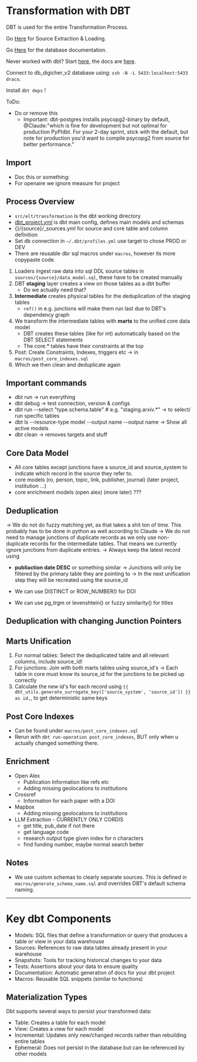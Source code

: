 # Transformation with DBT

DBT is used for the entire Transformation Process.

Go [Here](../../sources/README.md) for Source Extraction & Loading.

Go [Here](../../../README_DB.md) for the database documentation.

Never worked with dbt? Start [here](https://www.blef.fr/get-started-dbt/), the docs are
[here](https://docs.getdbt.com/docs/introduction).

Connect to db_digicher_v2 database using: `ssh -N -L 5433:localhost:5433 draco`.

Install `dbt deps` !

ToDo:

* Do or remove this
    * Important: dbt-postgres installs psycopg2-binary by default, @Claude:"which is fine for development but not
      optimal for production PyPIdbt. For your 2-day sprint, stick with the default, but note for production you'd want
      to compile psycopg2 from source for better performance."

## Import

* Doc this or something:
* For openaire we ignore measure for project

## Process Overview

* `src/elt/transformation` is the dbt working directory
* [dbt_project.yml](dbt_project.yml) is dbt main config, defines main models and schemas
* {}/{source}/_sources.yml for source and core table and column definition
* Set db connection in `~/.dbt/profiles.yml` use target to chose PROD or DEV
* There are reusable dbr sql macros under `macros`, however its more copypaste code.

1. Loaders ingest raw data into sql DDL source tables in `sources/{source}/data_model.sql`, these have to be created manually
2. DBT **staging** layer creates a view on those tables as a dbt buffer
   * Do we actually need that?
3. **Intermediate** creates physical tables for the deduplication of the staging tables
   * `ref()` in e.g. junctions will make them run last due to DBT's dependency graph 
4. We transform the intermediate tables with **marts** to the unified core data model
   * DBT creates these tables (like for int) automatically based on the DBT SELECT statements
   * The core.* tables have their constraints at the top
5. Post: Create Constraints, Indexes, triggers etc -> in `macros/post_core_indexes.sql`
6. Which we then clean and deduplicate again

## Important commands

* dbt run -> run everything
* dbt debug -> test connection, version & configs
* dbt run --select "type.schema.table" # e.g. "staging.arxiv.*" -> to select/ run specific tables
* dbt ls --resource-type model --output name --output name -> Show all active models
* dbt clean -> removes targets and stuff

## Core Data Model

* All core tables except junctions have a source_id and source_system to indicate which record in the source they refer to.
* core models (ro, person, topic, link, publisher, journal) (later project, institution ...)
* core enrichment models (open alex) (more later) ???

## Deduplication

-> We do not do fuzzy matching yet, as that takes a shit ton of time. This probably has to be done in python as well
according to Claude
-> We do not need to manage junctions of duplicate records as we only use non-duplicate records for the intermediate tables. 
That means we currently ignore junctions from duplicate entries.
-> Always keep the latest record using 
   * **publiaction date DESC** or something similar
-> Junctions will only be filtered by the primary table they are pointing to
-> In the next unification step they will be recreated using the source_id

* We can use DISTINCT or ROW_NUMBER() for DOI
* We can use pg_trgm or levenshtein() or fuzzy similarity() for titles

## Deduplication with changing Junction Pointers

## Marts Unification
1. For normal tables: Select the deduplicated table and all relevant columns, include source_id!
2. For junctions: Join with both marts tables using source_id's
-> Each table in core must know its source_id for the junctions to be picked up correctly
3. Calculate the new id's for each record using `{{ dbt_utils.generate_surrogate_key(['source_system', 'source_id']) }} as id,`, to get deterministic same keys

## Post Core Indexes 
* Can be found under `macros/post_core_indexes.sql`
* Rerun with `dbt run-operation post_core_indexes`, BUT only when u actually changed something there.

## Enrichment

* Open Alex
    * Publication Information like refs etc
    * Adding missing geolocations to institutions
* Crossref
    * Information for each paper with a DOI
* Mapbox
    * Adding missing geolocations to institutions
* LLM Extraction - CURRENTLY ONLY CORDIS
    * get title, pub_date if not there
    * get language code
    * research output type given index for n characters
    * find funding number, maybe normal search better

## Notes

* We use custom schemas to clearly separate sources. This is defined in `macros/generate_schema_name.sql` and overrides
  DBT's default schema naming.

---

# Key dbt Components

* Models: SQL files that define a transformation or query that produces a table or view in your data warehouse
* Sources: References to raw data tables already present in your warehouse
* Snapshots: Tools for tracking historical changes to your data
* Tests: Assertions about your data to ensure quality
* Documentation: Automatic generation of docs for your dbt project
* Macros: Reusable SQL snippets (similar to functions)

## Materialization Types

Dbt supports several ways to persist your transformed data:

* Table: Creates a table for each model
* View: Creates a view for each model
* Incremental: Updates only new/changed records rather than rebuilding entire tables
* Ephemeral: Does not persist in the database but can be referenced by other models